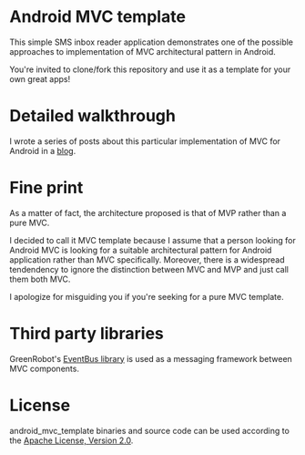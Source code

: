 # Android MVC template

This simple SMS inbox reader application demonstrates one of the possible approaches to implementation of MVC architectural pattern in Android.

You're invited to clone/fork this repository and use it as a template for your own great apps!

# Detailed walkthrough

I wrote a series of posts about this particular implementation of MVC for Android in a [blog](http://www.techyourchance.com/model-view-controller-mvc-and-model-view-presenter-mvp-architectural-patterns-in-android-part-1/). 

# Fine print

As a matter of fact, the architecture proposed is that of MVP rather than a pure MVC. 

I decided to call it MVC template because I assume that a person looking for Android MVC is looking for a suitable architectural pattern for Android application rather than MVC specifically. Moreover, there is a widespread tendendency to ignore the distinction between MVC and MVP and just call them both MVC.

I apologize for misguiding you if you're seeking for a pure MVC template.

# Third party libraries

GreenRobot's [EventBus library](https://github.com/greenrobot/EventBus) is used as a messaging framework between MVC components.

# License

android_mvc_template binaries and source code can be used according to the [Apache License, Version 2.0](http://www.apache.org/licenses/LICENSE-2.0).
